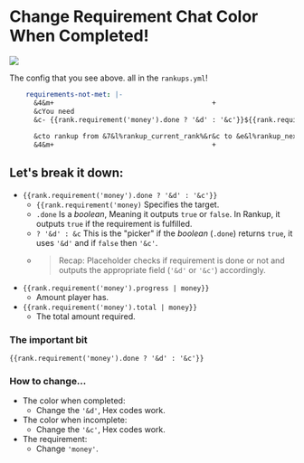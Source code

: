 # Change Requirement Chat Color When Completed!

![](https://i.imgur.com/djubbyW.png)

The config that you see above. all in the `rankups.yml`!
```yaml
    requirements-not-met: |-
      &4&m+                                       +
      &cYou need
      &c- {{rank.requirement('money').done ? '&d' : '&c'}}${{rank.requirement('money').progress | money}} / ${{rank.requirement('money').total | money}}
      
      &cto rankup from &7&l%rankup_current_rank%&r&c to &e&l%rankup_next_rank%&r&c!
      &4&m+                                       +
```

## Let's break it down:
- `{{rank.requirement('money').done ? '&d' : '&c'}}`
  - `{{rank.requirement('money)` Specifies the target.
  -  `.done` Is a _boolean_, Meaning it outputs `true` or `false`. In Rankup, it outputs `true` if the requirement is fulfilled.
  -  `? '&d' : &c` This is the "picker" if the _boolean_ (`.done`) returns `true`, it uses `'&d'` and if `false` then `'&c'`.
  -  > Recap: Placeholder checks if requirement is done or not and outputs the appropriate field (`'&d'` or `'&c'`) accordingly.
- `{{rank.requirement('money').progress | money}}`
  - Amount player has.
- `{{rank.requirement('money').total | money}}`
  - The total amount required.

### The important bit
`{{rank.requirement('money').done ? '&d' : '&c'}}`

### How to change...
- The color when completed:
  - Change the `'&d'`, Hex codes work.
- The color when incomplete:
  - Change the `'&c'`, Hex codes work.
- The requirement:
  - Change `'money'`.
